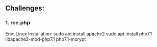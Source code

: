 ## Challenges:
### 1. rce.php
Env: Linux
  Installation:
    sudo apt install apache2
    sudo apt install php7.1 libapache2-mod-php7.1 php7.1-mcrypt
